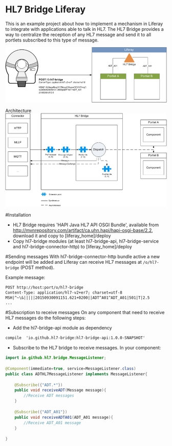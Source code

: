 # HL7 Bridge Liferay

This is an example project about how to implement a mechanism in Liferay to integrate with applications able to talk in HL7. The HL7 Bridge provides a way to centralize the reception of any HL7 message and send it to all portlets subscribed to this type of message.

![alt tag](https://raw.githubusercontent.com/jpenren/hl7-bridge-liferay/master/doc/images/HL7%20Bridge.png)

Architecture
![alt tag](https://raw.githubusercontent.com/jpenren/hl7-bridge-liferay/master/doc/images/HL7-Bridge-Architecture.png)

#Installation
- HL7 Bridge requires 'HAPI Java HL7 API OSGI Bundle', available from http://mvnrepository.com/artifact/ca.uhn.hapi/hapi-osgi-base/2.2, download it and copy to [liferay_home]/deploy
- Copy hl7-bridge modules (at least hl7-bridge-api, hl7-bridge-service and hl7-bridge-connector-http) to [liferay_home]/deploy

#Sending messages
With hl7-bridge-connector-http bundle active a new endpoint will be added and Liferay can receive HL7 messages at `/o/hl7-bridge` (POST method).

Example message:
```
POST http://host:port/o/hl7-bridge
Content-Type: application/hl7-v2+er7; charset=utf-8
MSH|^~\&|||||20150930091151.621+0200||ADT^A01^ADT_A01|501|T|2.5
...
```

#Subscription to receive messages
On any component that need to receive HL7 messages do the following steps:
- Add the hl7-bridge-api module as dependency
```xml
compile  'io.github.hl7-bridge:hl7-bridge-api:1.0.0-SNAPSHOT'
```

- Subscribe to the HL7 bridge to receive messages. In your component:
```java
import io.github.hl7.bridge.MessageListener;

@Component(immediate=true, service=MessageListener.class)
public class ADTHL7MessageListener implements MessageListener{
	
	@Subscribe({"ADT.*"})
	public void receiveADT(Message message){
		//Receive ADT messages
	}
	
	@Subscribe({"ADT_A01"})
	public void receiveADTA01(ADT_A01 message){
		//Receive ADT_A01 message
	}

}

```

